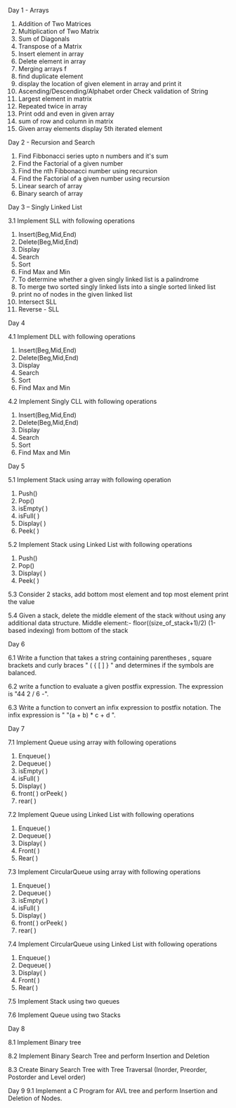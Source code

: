Day 1 - Arrays

1. Addition of Two Matrices
2. Multiplication of Two Matrix
3. Sum of Diagonals
4. Transpose of a Matrix
5. Insert element in array
6.  Delete element in array
7.  Merging arrays f
8.  find duplicate element
9.  display the location of given element in array and print it
10. Ascending/Descending/Alphabet order Check validation of String
11. Largest element in matrix
12. Repeated twice in array
13. Print odd and even in given array
14. sum of row and column in matrix
15. Given array elements display 5th iterated element




Day 2 - Recursion and Search

1. Find Fibbonacci series upto n numbers and it's sum
2. Find the Factorial of a given number
3. Find the nth Fibbonacci number using recursion
4. Find the Factorial of a given number using recursion
5. Linear search of array
6. Binary search of array


Day 3 – Singly Linked List

3.1 Implement SLL with following operations
1.	Insert(Beg,Mid,End)
2.	Delete(Beg,Mid,End)
3.	Display
4.	Search
5.	Sort
6.	Find Max and Min
1.	To determine whether a given singly linked list is a palindrome
2.	To merge two sorted singly linked lists into a single sorted linked list
3.	print no of nodes in the given linked list
4.	Intersect SLL
5.	Reverse - SLL



Day 4 

4.1 Implement DLL with following operations
1. Insert(Beg,Mid,End)
2. Delete(Beg,Mid,End)
3. Display
4. Search
5. Sort
6. Find Max and Min

4.2 Implement Singly CLL with following operations
1. Insert(Beg,Mid,End)
2. Delete(Beg,Mid,End)
3. Display
4. Search
5. Sort
6. Find Max and Min


Day 5

5.1 Implement Stack using array with following operation
1. Push()
2. Pop()
3. isEmpty( )
4. isFull( )
5. Display( )
6. Peek( )


5.2 Implement Stack using Linked List with following operations
1. Push()
2. Pop()
3. Display( )
4. Peek( )

5.3 Consider 2 stacks, add bottom most element and top most element print the value

5.4 Given a stack, delete the middle element of the stack without using any additional data structure.
Middle element:- floor((size_of_stack+1)/2) (1-based indexing) from bottom of the stack



Day 6

6.1 Write a function that takes a string containing parentheses , square brackets  and curly braces "  ( { [ ] } " and determines if the symbols are balanced.

6.2 write a function to evaluate a given postfix expression. The expression is "44 2 / 6 -".

6.3 Write a function to convert an infix expression to postfix notation. The infix expression is " "(a + b) * c + d ".




Day 7

7.1 Implement Queue using array with following operations
1. Enqueue( )
2. Dequeue( )
3. isEmpty( )
4. isFull( )
5. Display( )
6. front( ) orPeek( )
7. rear( )

7.2 Implement Queue using Linked List with following operations
1. Enqueue( )
2. Dequeue( )
3. Display( )
4. Front( )
5. Rear( )

7.3 Implement CircularQueue using array with following operations
1. Enqueue( )
2. Dequeue( )
3. isEmpty( )
4. isFull( )
5. Display( )
6. front( ) orPeek( )
7. rear( )

7.4 Implement CircularQueue using Linked List with following operations
1. Enqueue( )
2. Dequeue( )
3. Display( )
4. Front( )
5. Rear( )

7.5 Implement Stack using two queues

7.6 Implement Queue using two Stacks


Day 8

8.1 Implement Binary tree

8.2 Implement Binary Search Tree and perform Insertion and Deletion

8.3 Create Binary Search Tree with Tree Traversal (Inorder, Preorder, Postorder and Level order)

Day 9
9.1 Implement a C Program for AVL tree and perform Insertion and Deletion of Nodes.

